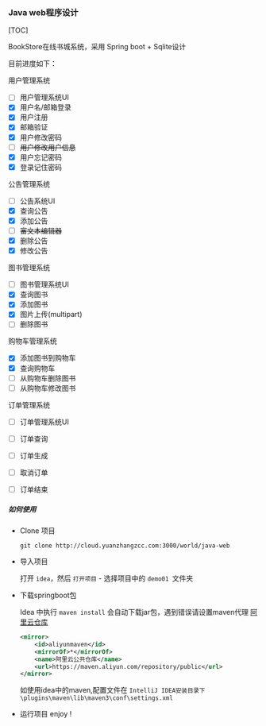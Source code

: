### Java web程序设计

[TOC]



BookStore在线书城系统，采用 Spring boot + Sqlite设计

目前进度如下：

用户管理系统

- [ ] 用户管理系统UI
- [x] 用户名/邮箱登录
- [x] 用户注册
- [x] 邮箱验证
- [x] 用户修改密码
- [ ] <del>用户修改用户信息</del>
- [x] 用户忘记密码
- [x] 登录记住密码

公告管理系统

- [ ] 公告系统UI
- [x] 查询公告
- [x] 添加公告
- [ ] <del>富文本编辑器</del>
- [x] 删除公告
- [x] 修改公告

图书管理系统

- [ ] 图书管理系统UI
- [x] 查询图书
- [x] 添加图书
- [x] 图片上传(multipart)
- [ ] 删除图书

购物车管理系统

- [x] 添加图书到购物车
- [x] 查询购物车
- [ ] 从购物车删除图书
- [ ] 从购物车修改图书

订单管理系统

- [ ] 订单管理系统UI
- [ ] 订单查询
- [ ] 订单生成
- [ ] 取消订单
- [ ] 订单结束


##### 如何使用

+ Clone 项目

  `git clone http://cloud.yuanzhangzcc.com:3000/world/java-web`

+ 导入项目

  打开 `idea`，然后 `打开项目` - 选择项目中的 `demo01 `文件夹

+ 下载springboot包

  Idea 中执行 `maven install` 会自动下载jar包，遇到错误请设置maven代理  [阿里云仓库](<https://help.aliyun.com/document_detail/102512.html?spm=a2c40.aliyun_maven_repo.0.0.36183054oA3kNQ>)

  ```xml
  <mirror>
      <id>aliyunmaven</id>
      <mirrorOf>*</mirrorOf>
      <name>阿里云公共仓库</name>
      <url>https://maven.aliyun.com/repository/public</url>
  </mirror>
  ```

  如使用idea中的maven,配置文件在 `IntelliJ IDEA安装目录下\plugins\maven\lib\maven3\conf\settings.xml`

+ 运行项目
enjoy !
